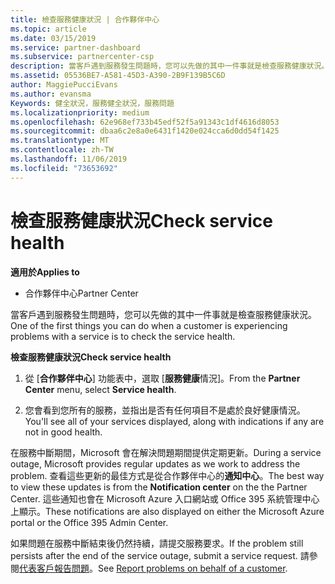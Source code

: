 ```yaml
---
title: 檢查服務健康狀況 | 合作夥伴中心
ms.topic: article
ms.date: 03/15/2019
ms.service: partner-dashboard
ms.subservice: partnercenter-csp
description: 當客戶遇到服務發生問題時，您可以先做的其中一件事就是檢查服務健康狀況。
ms.assetid: 05536BE7-A581-45D3-A390-2B9F139B5C6D
author: MaggiePucciEvans
ms.author: evansma
Keywords: 健全狀況，服務健全狀況，服務問題
ms.localizationpriority: medium
ms.openlocfilehash: 62e968ef733b45edf52f5a91343c1df4616d8053
ms.sourcegitcommit: dbaa6c2e8a0e6431f1420e024cca6d0dd54f1425
ms.translationtype: MT
ms.contentlocale: zh-TW
ms.lasthandoff: 11/06/2019
ms.locfileid: "73653692"
---
```

# <a name="check-service-health"></a><span data-ttu-id="c2296-104">檢查服務健康狀況</span><span class="sxs-lookup"><span data-stu-id="c2296-104">Check service health</span></span>

<span data-ttu-id="c2296-105">**適用於**</span><span class="sxs-lookup"><span data-stu-id="c2296-105">**Applies to**</span></span>

-  <span data-ttu-id="c2296-106">合作夥伴中心</span><span class="sxs-lookup"><span data-stu-id="c2296-106">Partner Center</span></span>

<span data-ttu-id="c2296-107">當客戶遇到服務發生問題時，您可以先做的其中一件事就是檢查服務健康狀況。</span><span class="sxs-lookup"><span data-stu-id="c2296-107">One of the first things you can do when a customer is experiencing problems with a service is to check the service health.</span></span>

<span data-ttu-id="c2296-108">**檢查服務健康狀況**</span><span class="sxs-lookup"><span data-stu-id="c2296-108">**Check service health**</span></span>

1.  <span data-ttu-id="c2296-109">從 [**合作夥伴中心**] 功能表中，選取 [**服務健康**情況]。</span><span class="sxs-lookup"><span data-stu-id="c2296-109">From the **Partner Center** menu, select **Service health**.</span></span> 

2.  <span data-ttu-id="c2296-110">您會看到您所有的服務，並指出是否有任何項目不是處於良好健康情況。</span><span class="sxs-lookup"><span data-stu-id="c2296-110">You'll see all of your services displayed, along with indications if any are not in good health.</span></span> 

<span data-ttu-id="c2296-111">在服務中斷期間，Microsoft 會在解決問題期間提供定期更新。</span><span class="sxs-lookup"><span data-stu-id="c2296-111">During a service outage, Microsoft provides regular updates as we work to address the problem.</span></span> <span data-ttu-id="c2296-112">查看這些更新的最佳方式是從合作夥伴中心的**通知中心**。</span><span class="sxs-lookup"><span data-stu-id="c2296-112">The best way to view these updates is from the **Notification center** on the the Partner Center.</span></span> <span data-ttu-id="c2296-113">這些通知也會在 Microsoft Azure 入口網站或 Office 395 系統管理中心上顯示。</span><span class="sxs-lookup"><span data-stu-id="c2296-113">These notifications are also displayed on either the Microsoft Azure portal or the Office 395 Admin Center.</span></span>

<span data-ttu-id="c2296-114">如果問題在服務中斷結束後仍然持續，請提交服務要求。</span><span class="sxs-lookup"><span data-stu-id="c2296-114">If the problem still persists after the end of the service outage, submit a service request.</span></span> <span data-ttu-id="c2296-115">請參閱[代表客戶報告問題](report-problems-on-behalf-of-a-customer.md)。</span><span class="sxs-lookup"><span data-stu-id="c2296-115">See [Report problems on behalf of a customer](report-problems-on-behalf-of-a-customer.md).</span></span>

 

 



